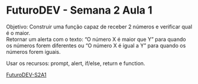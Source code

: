 # FuturoDEV - Semana 2 Aula 1
Objetivo: Construir uma função capaz de receber 2 números e verificar qual é o maior. <br>
Retornar um alerta com o texto: “O número X é maior que Y” para quando os números forem diferentes ou 
“O número X é igual a Y” para quando os números forem iguais. <br>

Usar os recursos: prompt, alert, if/else, return e function.


[FuturoDEV-S2A1](https://github.com/jaquelinemarina/FuturoDEV-S2A4/assets/153782247/61ff54fe-ef30-4af3-add0-2a227dfc903e)
